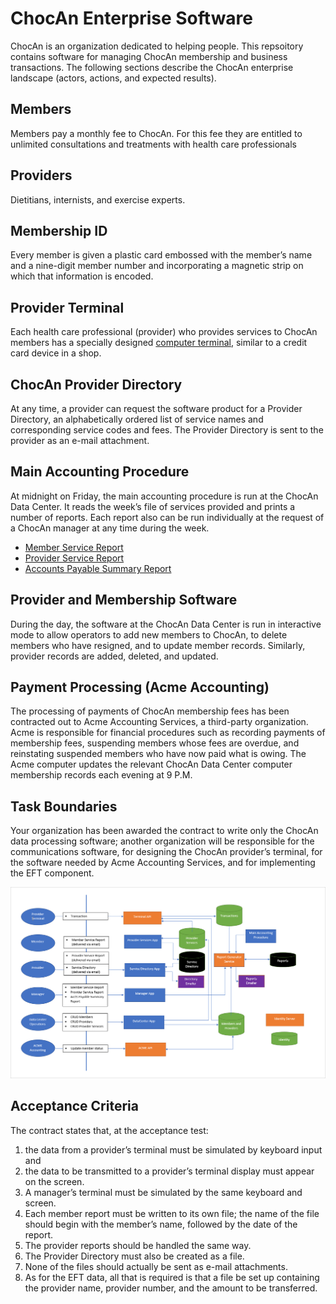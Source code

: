 # ChocAn Enterprise Software

ChocAn is an organization dedicated to helping people. This repsoitory contains software for managing ChocAn membership and business transactions. The following sections describe the ChocAn enterprise landscape (actors, actions, and expected results).

## Members

Members pay a monthly fee to ChocAn. For this fee they are entitled to unlimited consultations and treatments with health care professionals

## Providers

Dietitians, internists, and exercise experts.

## Membership ID

Every member is given a plastic card embossed with the member’s name and a nine-digit member number and incorporating a magnetic strip on which that information is encoded.

## Provider Terminal

Each health care professional (provider) who provides services to ChocAn members has a specially designed [computer terminal](TERMINAL.md), similar to a credit card device in a shop.

## ChocAn Provider Directory

At any time, a provider can request the software product for a Provider Directory, an alphabetically ordered list of service names and corresponding service codes and fees. The Provider Directory is sent to the provider as an e-mail attachment.

## Main Accounting Procedure

At midnight on Friday, the main accounting procedure is run at the ChocAn Data Center. It reads the week’s file of services provided and prints a number of reports. Each report also can be run individually at the request of a ChocAn manager at any time during the week.

-   [Member Service Report](REPORTS.md)
-   [Provider Service Report](REPORTS.md)
-   [Accounts Payable Summary Report](REPORTS.md)

## Provider and Membership Software

During the day, the software at the ChocAn Data Center is run in interactive mode to allow operators to add new members to ChocAn, to delete members who have resigned, and to update member records. Similarly, provider records are added, deleted, and updated.

## Payment Processing (Acme Accounting)

The processing of payments of ChocAn membership fees has been contracted out to Acme Accounting Services, a third-party organization. Acme is responsible for financial procedures such as recording payments of membership fees, suspending members whose fees are overdue, and reinstating suspended members who have now paid what is owing. The Acme computer updates the relevant ChocAn Data Center computer membership records each evening at 9 P.M.

## Task Boundaries

Your organization has been awarded the contract to write only the ChocAn data processing software; another organization will be responsible for the communications software, for designing the ChocAn provider’s terminal, for the software needed by Acme Accounting Services, and for implementing the EFT component.

![Initial design diagram](/assets/images/ChocAnDesign.png)

## Acceptance Criteria

The contract states that, at the acceptance test:

1. the data from a provider’s terminal must be simulated by keyboard input and
2. the data to be transmitted to a provider’s terminal display must appear on the screen.
3. A manager’s terminal must be simulated by the same keyboard and screen.
4. Each member report must be written to its own file; the name of the file should begin with the member’s name, followed by the date of the report.
5. The provider reports should be handled the same way.
6. The Provider Directory must also be created as a file.
7. None of the files should actually be sent as e-mail attachments.
8. As for the EFT data, all that is required is that a file be set up containing the provider name, provider number, and the amount to be transferred.
